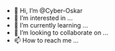 - 👋 Hi, I’m @Cyber-Oskar
- 👀 I’m interested in ...
- 🌱 I’m currently learning ...
- 💞️ I’m looking to collaborate on ...
- 📫 How to reach me ...

<!---
Cyber-Oskar/Cyber-Oskar is a ✨ special ✨ repository because its `README.md` (this file) appears on your GitHub profile.
You can click the Preview link to take a look at your changes.
--->
